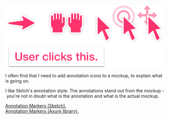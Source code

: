 <img width="500" src="../images/annotation-markers.png" srcset="../images/annotation-markers-2x.png 2x" />

I often find that I need to add annotation icons to a mockup, to explain what is going on.

I like Skitch's annotation style. The annotations stand out from the mockup - you're not in doubt what is the annotation and what is the actual mockup.

<a href="../files/skitch-elements-v01.sketch">Annotation Markers (Sketch).</a><br/>
<a href="../files/skitch-elements-v01.rplib">Annotation Markers (Axure library).</a>
